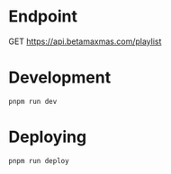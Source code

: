 # Endpoint

GET https://api.betamaxmas.com/playlist

# Development
```pnpm run dev```

# Deploying
```pnpm run deploy```
